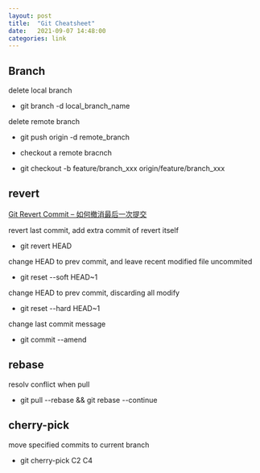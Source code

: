 ```yaml
---
layout: post
title:  "Git Cheatsheet"
date:   2021-09-07 14:48:00
categories: link
---
```



## Branch

delete local branch
- git branch -d  local_branch_name

delete remote branch
- git push origin -d remote_branch

- checkout a remote bracnch
-  git checkout -b feature/branch_xxx origin/feature/branch_xxx


## revert
[Git Revert Commit – 如何撤消最后一次提交](https://www.freecodecamp.org/news/git-revert-commit-how-to-undo-the-last-commit/)

revert last commit, add extra commit of revert itself
- git revert HEAD

change HEAD to prev commit, and leave recent modified file uncommited
- git reset --soft HEAD~1

change HEAD to prev commit, discarding all modify
- git reset --hard HEAD~1

change last commit message
- git commit --amend


## rebase


resolv conflict when pull
- git pull --rebase && git rebase --continue

## cherry-pick

move specified commits to current branch
- git cherry-pick C2 C4






